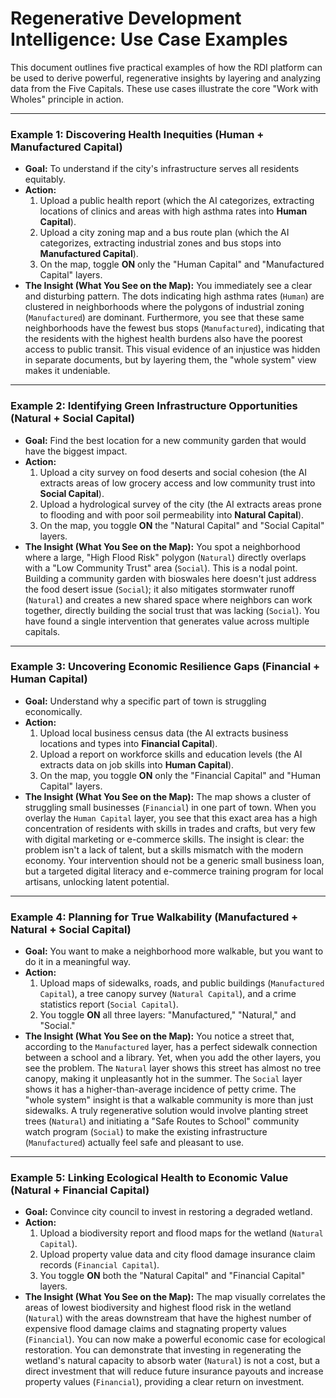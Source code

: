 # Regenerative Development Intelligence: Use Case Examples

This document outlines five practical examples of how the RDI platform can be used to derive powerful, regenerative insights by layering and analyzing data from the Five Capitals. These use cases illustrate the core "Work with Wholes" principle in action.

---

### Example 1: Discovering Health Inequities (Human + Manufactured Capital)

*   **Goal:** To understand if the city's infrastructure serves all residents equitably.
*   **Action:**
    1.  Upload a public health report (which the AI categorizes, extracting locations of clinics and areas with high asthma rates into **Human Capital**).
    2.  Upload a city zoning map and a bus route plan (which the AI categorizes, extracting industrial zones and bus stops into **Manufactured Capital**).
    3.  On the map, toggle **ON** only the "Human Capital" and "Manufactured Capital" layers.
*   **The Insight (What You See on the Map):** You immediately see a clear and disturbing pattern. The dots indicating high asthma rates (`Human`) are clustered in neighborhoods where the polygons of industrial zoning (`Manufactured`) are dominant. Furthermore, you see that these same neighborhoods have the fewest bus stops (`Manufactured`), indicating that the residents with the highest health burdens also have the poorest access to public transit. This visual evidence of an injustice was hidden in separate documents, but by layering them, the "whole system" view makes it undeniable.

---

### Example 2: Identifying Green Infrastructure Opportunities (Natural + Social Capital)

*   **Goal:** Find the best location for a new community garden that would have the biggest impact.
*   **Action:**
    1.  Upload a city survey on food deserts and social cohesion (the AI extracts areas of low grocery access and low community trust into **Social Capital**).
    2.  Upload a hydrological survey of the city (the AI extracts areas prone to flooding and with poor soil permeability into **Natural Capital**).
    3.  On the map, you toggle **ON** the "Natural Capital" and "Social Capital" layers.
*   **The Insight (What You See on the Map):** You spot a neighborhood where a large, "High Flood Risk" polygon (`Natural`) directly overlaps with a "Low Community Trust" area (`Social`). This is a nodal point. Building a community garden with bioswales here doesn't just address the food desert issue (`Social`); it also mitigates stormwater runoff (`Natural`) and creates a new shared space where neighbors can work together, directly building the social trust that was lacking (`Social`). You have found a single intervention that generates value across multiple capitals.

---

### Example 3: Uncovering Economic Resilience Gaps (Financial + Human Capital)

*   **Goal:** Understand why a specific part of town is struggling economically.
*   **Action:**
    1.  Upload local business census data (the AI extracts business locations and types into **Financial Capital**).
    2.  Upload a report on workforce skills and education levels (the AI extracts data on job skills into **Human Capital**).
    3.  On the map, you toggle **ON** only the "Financial Capital" and "Human Capital" layers.
*   **The Insight (What You See on the Map):** The map shows a cluster of struggling small businesses (`Financial`) in one part of town. When you overlay the `Human Capital` layer, you see that this exact area has a high concentration of residents with skills in trades and crafts, but very few with digital marketing or e-commerce skills. The insight is clear: the problem isn't a lack of talent, but a skills mismatch with the modern economy. Your intervention should not be a generic small business loan, but a targeted digital literacy and e-commerce training program for local artisans, unlocking latent potential.

---

### Example 4: Planning for True Walkability (Manufactured + Natural + Social Capital)

*   **Goal:** You want to make a neighborhood more walkable, but you want to do it in a meaningful way.
*   **Action:**
    1.  Upload maps of sidewalks, roads, and public buildings (`Manufactured Capital`), a tree canopy survey (`Natural Capital`), and a crime statistics report (`Social Capital`).
    2.  You toggle **ON** all three layers: "Manufactured," "Natural," and "Social."
*   **The Insight (What You See on the Map):** You notice a street that, according to the `Manufactured` layer, has a perfect sidewalk connection between a school and a library. Yet, when you add the other layers, you see the problem. The `Natural` layer shows this street has almost no tree canopy, making it unpleasantly hot in the summer. The `Social` layer shows it has a higher-than-average incidence of petty crime. The "whole system" insight is that a walkable community is more than just sidewalks. A truly regenerative solution would involve planting street trees (`Natural`) and initiating a "Safe Routes to School" community watch program (`Social`) to make the existing infrastructure (`Manufactured`) actually feel safe and pleasant to use.

---

### Example 5: Linking Ecological Health to Economic Value (Natural + Financial Capital)

*   **Goal:** Convince city council to invest in restoring a degraded wetland.
*   **Action:**
    1.  Upload a biodiversity report and flood maps for the wetland (`Natural Capital`).
    2.  Upload property value data and city flood damage insurance claim records (`Financial Capital`).
    3.  You toggle **ON** both the "Natural Capital" and "Financial Capital" layers.
*   **The Insight (What You See on the Map):** The map visually correlates the areas of lowest biodiversity and highest flood risk in the wetland (`Natural`) with the areas downstream that have the highest number of expensive flood damage claims and stagnating property values (`Financial`). You can now make a powerful economic case for ecological restoration. You can demonstrate that investing in regenerating the wetland's natural capacity to absorb water (`Natural`) is not a cost, but a direct investment that will reduce future insurance payouts and increase property values (`Financial`), providing a clear return on investment.